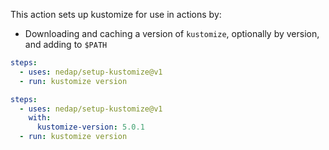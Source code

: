 
This action sets up kustomize for use in actions by:

- Downloading and caching a version of `kustomize`, optionally by version, and adding to `$PATH`

```yaml
steps:
  - uses: nedap/setup-kustomize@v1
  - run: kustomize version
```

```yaml
steps:
  - uses: nedap/setup-kustomize@v1
    with:
      kustomize-version: 5.0.1
  - run: kustomize version
```
